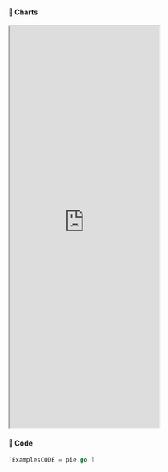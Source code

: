 <!-- tabs:start -->

#### **:art: Charts**
<iframe src="https://go-echarts.github.io/examples/pie.html" height="800"> </iframe>

#### **:musical_keyboard: Code**

```go
[ExamplesCODE = pie.go ]

```

<!-- tabs:end -->
